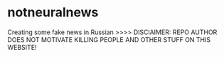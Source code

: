 # notneuralnews
Creating some fake news in Russian >>>>
DISClAIMER: REPO AUTHOR DOES NOT MOTIVATE KILLING PEOPLE AND OTHER STUFF ON THIS WEBSITE!
